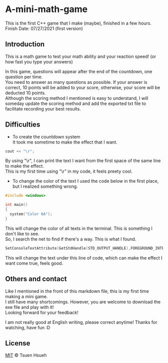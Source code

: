 # A-mini-math-game  
  
This is the first C++ game that I make (maybe), finished in a few hours.  
Finish Date: 07/27/2021 (first version)  
  
## Introduction  
  
This is a math game to test your math ability and your reaction speed! (or how fast you type your answers)  
  
In this game, questions will appear after the end of the countdown, one question per time.  
You need to answer as many questions as possible. If your answer is correct, 10 points will be added to your score, otherwise, your score will be deducted 10 points.  
Although the scoring method I mentioned is easy to understand, I will someday update the scoring method and add the exported txt file to facilitate recording your best results.  
  
## Difficulties
  
* To create the countdown system  
It took me sometime to make the effect that I want.  
  
```C++
cout << "\r";
```
  
By using "\r", I can print the text I want from the first space of the same line to make the effect.  
This is my first time using "\r" in my code, it feels preety cool.

* To change the color of the text
I used the code below in the first place, but I realized something wrong.

```C++
#include <windows>

int main()
{
  system("Color 0A");
}
```
This will change the color of all texts in the terminal. This is something I don't like to see.  
So, I search the net to find if there's a way. This is what I found.  
```C++
SetConsoleTextAttribute(GetStdHandle(STD_OUTPUT_HANDLE),FOREGROUND_INTENSITY|0x0007);
```
This will change the text under this line of code, which can make the effect I want come true, feels good.  
  
## Others and contact  
  
Like I mentioned in the front of this markdown file, this is my first time making a mini game.  
I still have many shortcomings. However, you are welcome to download the exe file and play with it!  
Looking forward for your feedback!

I am not really good at English writing, please correct anytime!
Thanks for watching, have fun :D

## License
[MIT](LICENSE) © Tsuen Hsueh
